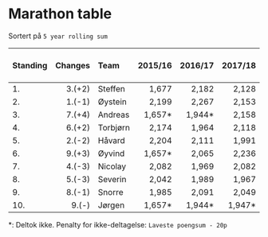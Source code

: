 # Marathon table

Sortert på `5 year rolling sum`

| Standing | Changes | Team       | 2015/16  | 2016/17  | 2017/18 | 2018/19 | 2019/20 | 2020/21 | 5 year rolling sum | Sum       |
| :------- | ------: | :--------- | -------: | -------: | ------: | ------: | ------: | ----:   | ------------:      | -------:  |
| 1.       | 3.(+2)  | Steffen    | 1,677    | 2,182    | 2,128   | 2,437   | 2,271   | 2,316   | 11,334             | 13,011    |
| 2.       | 1.(-1)  | Øystein    | 2,199    | 2,267    | 2,153   | 2,220   | 2,244   | 2,446   | 11,330             | 13,529    |
| 3.       | 7.(+4)  | Andreas    | 1,657*   | 1,944*   | 2,158   | 2,318   | 2,222   | 2,362   | 11,004             | 12,661    |
| 4.       | 6.(+2)  | Torbjørn   | 2,174    | 1,964    | 2,118   | 2,047   | 2,090   | 2,379   | 11,009             | 12,772    |
| 5.       | 2.(-2)  | Håvard     | 2,204    | 2,111    | 1,991   | 2,153   | 2,345   | 2,331   | 10,931             | 13,135    |
| 6.       | 9.(+3)  | Øyvind     | 1,657*   | 2,065    | 2,236   | 2,066   | 2,119   | 2,368   | 10,854             | 12,511    |
| 7.       | 4.(-3)  | Nicolay    | 2,082    | 1,969    | 2,082   | 2,147   | 2,296   | 2,340   | 10,834             | 12,916    |
| 8.       | 5.(-3)  | Severin    | 2,042    | 1,989    | 1,967   | 2,098   | 2,313   | 2,326   | 10,693             | 12,735    |
| 9.       | 8.(-1)  | Snorre     | 1,985    | 2,091    | 2,049   | 2,015   | 2,152   | 2,302   | 10,609             | 12,594    |
| 10.      | 9.(-)   | Jørgen     | 1,657*   | 1,944*   | 1,947*  | 1,995*  | 2,070*  | 2,319   | 10,275             | 11,932    |

*: Deltok ikke. Penalty for ikke-deltagelse: `Laveste poengsum - 20p`
